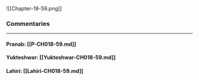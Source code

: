 ![[Chapter-18-59.png]]

### Commentaries

---

#### Pranab: [[P-CH018-59.md]]

#### Yukteshwar: [[Yukteshwar-CH018-59.md]]

#### Lahiri: [[Lahiri-CH018-59.md]]
